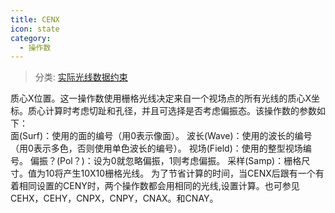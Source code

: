 ```yaml
---
title: CENX
icon: state
category:
  - 操作数
---
```


> 分类: [实际光线数据约束](/hb/operands/131/882/  "Zemax 操作数 实际光线数据约束")

质心X位置。这一操作数使用栅格光线决定来自一个视场点的所有光线的质心X坐标。质心计算时考虑切趾和孔径，并且可选择是否考虑偏振态。该操作数的参数如下：  
面(Surf)：使用的面的编号（用0表示像面）。 
波长(Wave)：使用的波长的编号（用0表示多色，否则使用单色波长的编号）。 
视场(Field)：使用的整型视场编号。 
偏振？(Pol？)：设为0就忽略偏振，1则考虑偏振。 
采样(Samp)：栅格尺寸。值为10将产生10X10栅格光线。 
为了节省计算的时间，当CENX后跟有一个有着相同设置的CENY时，两个操作数都会用相同的光线,设置计算。也可参见CEHX，CEHY，CNPX，CNPY，CNAX。和CNAY。